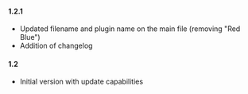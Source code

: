 #### 1.2.1 

- Updated filename and plugin name on the main file (removing "Red Blue")
- Addition of changelog

#### 1.2 

- Initial version with update capabilities
